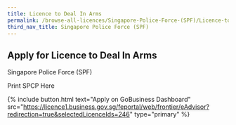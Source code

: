 ```yaml
---
title: Licence to Deal In Arms
permalink: /browse-all-licences/Singapore-Police-Force-(SPF)/Licence-to-Deal-In-Arms
third_nav_title: Singapore Police Force (SPF)
---
```


## Apply for Licence to Deal In Arms

Singapore Police Force (SPF)

Print SPCP Here

{% include button.html text="Apply on GoBusiness Dashboard" src="https://licence1.business.gov.sg/feportal/web/frontier/eAdvisor?redirection=true&selectedLicenceIds=246" type="primary" %}
